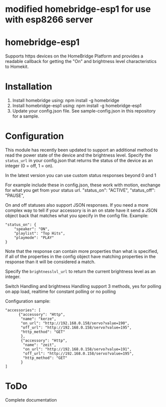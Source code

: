 # modified homebridge-esp1 for use with esp8266 server

# homebridge-esp1

Supports https devices on the HomeBridge Platform and provides a readable callback for getting the "On" and brightness level characteristics to Homekit.

# Installation

1. Install homebridge using: npm install -g homebridge
2. Install homebridge-esp1 using: npm install -g homebridge-esp1
3. Update your config.json file. 
   See sample-config.json in this repository for a sample. 

# Configuration

This module has recently been updated to support an additional method to read the power state of the device and the brightness level. Specify the `status_url` in your config.json that returns the status of the device as an integer (0 = off, 1 = on). 

In the latest version you can use custom status responses beyond 0 and 1

For example include these in config.json, these work with motion, exchange for what you get from your status url.
"status_on": "ACTIVE",
"status_off": "PAUSE",

On and off statuses also support JSON responses. If you need a more complex way to tell if your accessory is in an on state have it send a JSON object back that matches what you specify in the config file.
Example:
```
"status_on": {
    "speaker": "ON",
    "playlist": "Top Hits",
    "playmode": "PLAY"
}
```
Note that the response can contain more properties than what is specified, if all of the properties in the config object have matching properties in the response than it will be considered a match.

Specify the `brightnesslvl_url` to return the current brightness level as an integer.

Switch Handling and brightness Handling support 3 methods, yes for polling on app load, realtime for constant polling or no polling

Configuration sample:

 ```
"accessories": [
       {"accessory": "Http",
        "name": "kerze",
        "on_url": "http://192.168.0.158/servo?value=190",
        "off_url": "http://192.168.0.158/servo?value=195", 
        "http_method": "GET"
        },
        {"accessory": "Http",
         "name": "zeit",
         "on_url": "http://192.168.0.158/servo?value=191",
         "off_url": "http://192.168.0.158/servo?value=195",         
         "http_method": "GET"
        }      
]
```

# ToDo

Complete documentation
